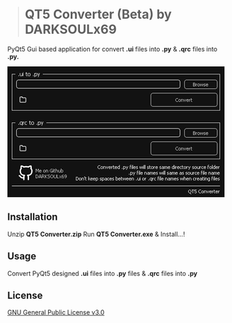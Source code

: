 ># QT5 Converter (Beta) by DARKSOULx69

PyQt5 Gui based application for convert **.ui** files into **.py** & **.qrc** files into **.py.**

![Alt text](ui.png?raw=true "Title")

## Installation

Unzip **QT5 Converter.zip** Run **QT5 Converter.exe** & Install...!

## Usage

Convert PyQt5 designed **.ui** files into **.py** files & **.qrc** files into **.py**

## License
[GNU General Public License v3.0](https://github.com/DARKSOULx69/DARKSOULx69-QT5Converter/blob/main/LICENSE)
